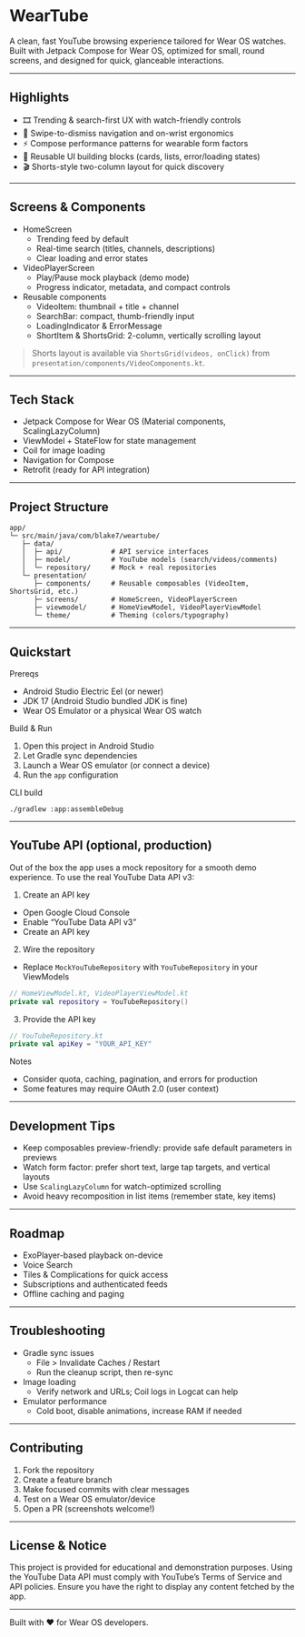 # WearTube

A clean, fast YouTube browsing experience tailored for Wear OS watches. Built with Jetpack Compose for Wear OS, optimized for small, round screens, and designed for quick, glanceable interactions.

---

## Highlights

- 🎞️ Trending & search-first UX with watch-friendly controls
- 🧭 Swipe-to-dismiss navigation and on-wrist ergonomics
- ⚡ Compose performance patterns for wearable form factors
- 🧩 Reusable UI building blocks (cards, lists, error/loading states)
- 🎬 Shorts-style two-column layout for quick discovery

---

## Screens & Components

- HomeScreen
  - Trending feed by default
  - Real-time search (titles, channels, descriptions)
  - Clear loading and error states
- VideoPlayerScreen
  - Play/Pause mock playback (demo mode)
  - Progress indicator, metadata, and compact controls
- Reusable components
  - VideoItem: thumbnail + title + channel
  - SearchBar: compact, thumb-friendly input
  - LoadingIndicator & ErrorMessage
  - ShortItem & ShortsGrid: 2-column, vertically scrolling layout

> Shorts layout is available via `ShortsGrid(videos, onClick)` from `presentation/components/VideoComponents.kt`.

---

## Tech Stack

- Jetpack Compose for Wear OS (Material components, ScalingLazyColumn)
- ViewModel + StateFlow for state management
- Coil for image loading
- Navigation for Compose
- Retrofit (ready for API integration)

---

## Project Structure

```
app/
└─ src/main/java/com/blake7/weartube/
   ├─ data/
   │  ├─ api/            # API service interfaces
   │  ├─ model/          # YouTube models (search/videos/comments)
   │  └─ repository/     # Mock + real repositories
   └─ presentation/
      ├─ components/     # Reusable composables (VideoItem, ShortsGrid, etc.)
      ├─ screens/        # HomeScreen, VideoPlayerScreen
      ├─ viewmodel/      # HomeViewModel, VideoPlayerViewModel
      └─ theme/          # Theming (colors/typography)
```

---

## Quickstart

Prereqs
- Android Studio Electric Eel (or newer)
- JDK 17 (Android Studio bundled JDK is fine)
- Wear OS Emulator or a physical Wear OS watch

Build & Run
1. Open this project in Android Studio
2. Let Gradle sync dependencies
3. Launch a Wear OS emulator (or connect a device)
4. Run the `app` configuration

CLI build
```
./gradlew :app:assembleDebug
```

---

## YouTube API (optional, production)

Out of the box the app uses a mock repository for a smooth demo experience. To use the real YouTube Data API v3:

1) Create an API key
- Open Google Cloud Console
- Enable “YouTube Data API v3”
- Create an API key

2) Wire the repository
- Replace `MockYouTubeRepository` with `YouTubeRepository` in your ViewModels

```kotlin
// HomeViewModel.kt, VideoPlayerViewModel.kt
private val repository = YouTubeRepository()
```

3) Provide the API key
```kotlin
// YouTubeRepository.kt
private val apiKey = "YOUR_API_KEY"
```

Notes
- Consider quota, caching, pagination, and errors for production
- Some features may require OAuth 2.0 (user context)

---

## Development Tips

- Keep composables preview-friendly: provide safe default parameters in previews
- Watch form factor: prefer short text, large tap targets, and vertical layouts
- Use `ScalingLazyColumn` for watch-optimized scrolling
- Avoid heavy recomposition in list items (remember state, key items)

---

## Roadmap

- ExoPlayer-based playback on-device
- Voice Search
- Tiles & Complications for quick access
- Subscriptions and authenticated feeds
- Offline caching and paging

---

## Troubleshooting

- Gradle sync issues
  - File > Invalidate Caches / Restart
  - Run the cleanup script, then re-sync
- Image loading
  - Verify network and URLs; Coil logs in Logcat can help
- Emulator performance
  - Cold boot, disable animations, increase RAM if needed

---

## Contributing

1. Fork the repository
2. Create a feature branch
3. Make focused commits with clear messages
4. Test on a Wear OS emulator/device
5. Open a PR (screenshots welcome!)

---

## License & Notice

This project is provided for educational and demonstration purposes. Using the YouTube Data API must comply with YouTube’s Terms of Service and API policies. Ensure you have the right to display any content fetched by the app.

---

Built with ❤️ for Wear OS developers.

